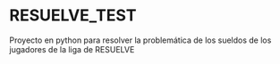 # RESUELVE_TEST
Proyecto en python para resolver la problemática de los sueldos de los jugadores de la liga de RESUELVE
